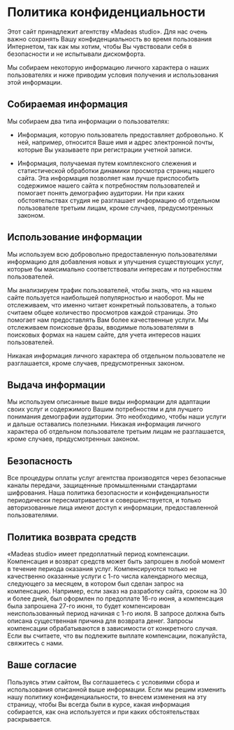 # Политика конфиденциальности

Этот сайт принадлежит агентству «Madeas studio». Для нас очень важно сохранять Вашу конфиденциальность во время пользования Интернетом, так как мы хотим, чтобы Вы чувствовали себя в безопасности и не испытывали дискомфорта.

Мы собираем некоторую информацию личного характера о наших пользователях и ниже приводим условия получения и использования этой информации.

## Собираемая информация

Мы собираем два типа информации о пользователях:

- Информация, которую пользователь предоставляет добровольно. К ней, например, относится Ваше имя и адрес электронной почты, которые Вы указываете при регистрации учетной записи.

- Информация, получаемая путем комплексного слежения и статистической обработки динамики просмотра страниц нашего сайта. Эта информация позволяет нам лучше приспособить содержимое нашего сайта к потребностям пользователей и помогает понять демографию аудитории. Ни при каких обстоятельствах студия не разглашает информацию об отдельном пользователе третьим лицам, кроме случаев, предусмотренных законом.

## Использование информации

Мы используем всю добровольно предоставленную пользователями информацию для добавления новых и улучшения существующих услуг, которые бы максимально соответствовали интересам и потребностям пользователей.

Мы анализируем трафик пользователей, чтобы знать, что на нашем сайте пользуется наибольшей популярностью и наоборот. Мы не отслеживаем, что именно читает конкретный пользователь, а только считаем общее количество просмотров каждой страницы. Это помогает нам предоставлять Вам более качественные услуги. Мы отслеживаем поисковые фразы, вводимые пользователями в поисковых формах на нашем сайте, для учета интересов наших пользователей.

Никакая информация личного характера об отдельном пользователе не разглашается, кроме случаев, предусмотренных законом.

## Выдача информации

Мы используем описанные выше виды информации для адаптации своих услуг и содержимого Вашим потребностям и для лучшего понимания демографии аудитории. Это необходимо, чтобы наши услуги и дальше оставались полезными. Никакая информация личного характера об отдельном пользователе третьим лицам не разглашается, кроме случаев, предусмотренных законом.

## Безопасность

Все процедуры оплаты услуг агентства производятся через безопасные каналы передачи, защищенные промышленными стандартами шифрования. Наша политика безопасности и конфиденциальности периодически пересматривается и совершенствуется, и только авторизованные лица имеют доступ к информации, предоставленной пользователями.

## Политика возврата средств

«Madeas studio» имеет предоплатный период компенсации. Компенсация и возврат средств может быть запрошен в любой момент в течение периода оказания услуг. Компенсируются только не качественно оказанные услуги с 1-го числа календарного месяца, следующего за месяцем, в котором был сделан запрос на компенсацию. Например, если заказ на разработку сайта, сроком на 30 и более дней, был оформлен по предоплате 16-го июня, а компенсация была запрошена 27-го июня, то будет компенсирован неиспользованный период начиная с 1-го июля. В запросе должна быть описана существенная причина для возврата денег. Запросы компенсации обрабатываются в зависимости от конкретного случая. Если вы считаете, что вы подлежите выплате компенсации, пожалуйста, свяжитесь с нами.

## Ваше согласие

Пользуясь этим сайтом, Вы соглашаетесь с условиями сбора и использования описанной выше информации. Если мы решим изменить нашу политику конфиденциальности, то внесем изменения на эту страницу, чтобы Вы всегда были в курсе, какая информация собирается, как она используется и при каких обстоятельствах раскрывается.
